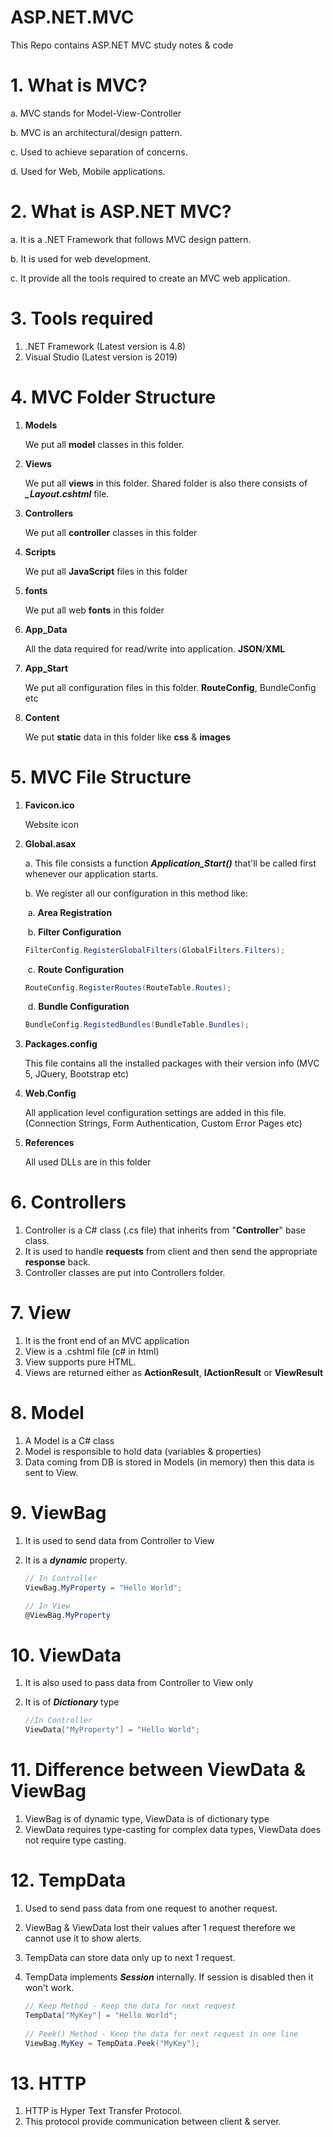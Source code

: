# ASP.NET.MVC
 This Repo contains ASP.NET MVC study notes & code



# 1. What is MVC?

a. MVC stands for Model-View-Controller

b. MVC is an architectural/design pattern.

c. Used to achieve separation of concerns.

d. Used for Web, Mobile applications.



# 2. What is ASP.NET MVC?

a. It is a .NET Framework that follows MVC design pattern.

b. It is used for web development.

c. It provide all the tools required to create an MVC web application.



# 3. Tools required 	

1. .NET Framework (Latest version is 4.8)
2. Visual Studio (Latest version is 2019)



# 4. MVC Folder Structure

1. **Models**

   We put all **model** classes in this folder.

2. **Views**

   We put all **views** in this folder. Shared folder is also there consists of ***_Layout.cshtml*** file.

3. **Controllers**

   We put all **controller** classes in this folder

4. **Scripts**

   We put all **JavaScript** files in this folder

5. **fonts**

   We put all web **fonts** in this folder

6. **App_Data**

   All the data required for read/write into application. **JSON**/**XML**

7. **App_Start**

   We put all configuration files in this folder. **RouteConfig**, BundleConfig etc

8. **Content**

   We put **static** data in this folder like **css** & **images**



# 5. MVC File Structure

1. **Favicon.ico**

   Website icon

   

2. **Global.asax**

   a. This file consists a function ***Application_Start()*** that'll be called first whenever our application starts.

   b. We register all our configuration in this method like:

   ​	a. **Area Registration**

   ​	b. **Filter Configuration** 

   ```c#
   FilterConfig.RegisterGlobalFilters(GlobalFilters.Filters);	
   ```

   ​	c. **Route Configuration**

   ```c#
   RouteConfig.RegisterRoutes(RouteTable.Routes);
   ```

   ​	d. **Bundle Configuration**

   ```c#
   BundleConfig.RegistedBundles(BundleTable.Bundles);
   ```

   

3. **Packages.config**

   This file contains all the installed packages with their version info (MVC 5, JQuery, Bootstrap etc)

   

4. **Web.Config**

   All application level configuration settings are added in this file. (Connection Strings, Form Authentication, Custom Error Pages etc)



5. **References**

   All used DLLs are in this folder



# 6. Controllers



1. Controller is a C# class (.cs file) that inherits from "**Controller**" base class.
2. It is used to handle **requests** from client and then send the appropriate **response** back.
3. Controller classes are put into Controllers folder.



# 7. View

1. It is the front end of an MVC application
2. View is a .cshtml file (c# in html)
3. View supports pure HTML.
4. Views are returned either as **ActionResult**, **IActionResult** or **ViewResult**



# 8. Model

1. A Model is a C# class
2. Model is responsible to hold data (variables & properties)
3. Data coming from DB is stored in Models (in memory) then this data is sent to View.



# 9. ViewBag

1. It is used to send data from Controller to View

2. It is a ***dynamic*** property.

   ```c#
   // In Controller
   ViewBag.MyProperty = "Hello World";
   
   // In View
   @ViewBag.MyProperty
   ```



# 10. ViewData

1. It is also used to pass data from Controller to View only

2. It is of ***Dictionary*** type

   ```c#
   //In Controller
   ViewData["MyProperty"] = "Hello World";
   ```



# 11. Difference between ViewData & ViewBag

1. ViewBag is of dynamic type, ViewData is of dictionary type
2. ViewData requires type-casting for complex data types, ViewData does not require type casting.



# 12. TempData

1. Used to send pass data from one request to another request.

2. ViewBag & ViewData lost their values after 1 request therefore we cannot use it to show alerts.

3. TempData can store data only up to next 1 request.

4. TempData implements ***Session*** internally. If session is disabled then it won't work.

   ```c#
   // Keep Method - Keep the data for next request
   TempData["MyKey"] = "Hello World";
       
   // Peek() Method - Keep the data for next request in one line
   ViewBag.MyKey = TempData.Peek("MyKey");
   ```



# 13. HTTP 

1. HTTP is Hyper Text Transfer Protocol.
2. This protocol provide communication between client & server.
